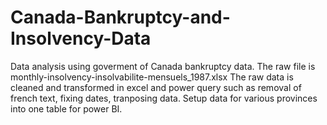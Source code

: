 # Canada-Bankruptcy-and-Insolvency-Data
Data analysis using goverment of Canada bankruptcy data.
The raw file is monthly-insolvency-insolvabilite-mensuels_1987.xlsx
The raw data is cleaned and transformed in excel and power query such as removal of french text, fixing dates, tranposing data.
Setup data for various provinces into one table for power BI.

